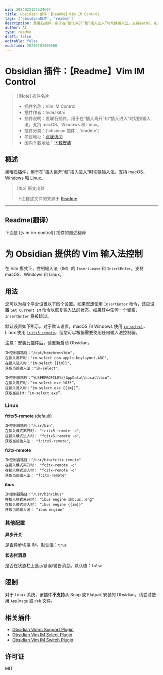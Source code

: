 ```yaml
---
uid: 2024022122524607
title: Obsidian 插件：【Readme】Vim IM Control
tags: ['obsidian插件', 'readme']
description: 黑曜石插件，用于在“插入离开”和“插入进入”时切换输入法。支持macOS、Windows和Linux。
author: AI
type: readme
draft: false
editable: false
modified: 20230101000000
---
```


# Obsidian 插件：【Readme】Vim IM Control

> [!Note] 插件名片
> - 插件名称：Vim IM Control
> - 插件作者：hideakitai
> - 插件说明：黑曜石插件，用于在“插入离开”和“插入进入”时切换输入法。支持 macOS、Windows 和 Linux。
> - 插件分类：['obsidian 插件 ', 'readme']
> - 项目地址：[点我访问](https://github.com/hideakitai/obsidian-vim-im-control)
> - 国内下载地址：[下载安装](https://pkmer.cn/products/plugin/pluginMarket/?vim-im-control)

## 概述

黑曜石插件，用于在“插入离开”和“插入进入”时切换输入法。支持 macOS、Windows 和 Linux。

> [!tip] 原文出处
>
>下面自述文件的来源于 [Readme](https://ghproxy.net/https://raw.githubusercontent.com/hideakitai/obsidian-vim-im-control/master/README.md)

---

## Readme(翻译）

下面是 [[vim-im-control]] 插件的自述翻译

# 为 Obsidian 提供的 Vim 输入法控制

在 Vim 模式下，控制输入法（IM）的 `InsertLeave` 和 `InsertEnter`。支持 macOS、Windows 和 Linux。

## 用法

您可以为每个平台设置以下四个设置。如果您想使用 `InsertEnter` 命令，还应设置 `Get Current IM` 命令以恢复输入法的状态。如果其中任何一个留空，`InsertEnter` 将被跳过。

默认设置如下所示。对于默认设置，macOS 和 Windows 使用 [`im-select`](https://github.com/daipeihust/im-select)，Linux 使用 [`fcitx5-remote`](https://github.com/fcitx/fcitx5)。但您可以根据需要使用任何输入法控制器。

注意：安装此插件后，请重新启动 Obsidian。

```
IM控制器路径："/opt/homebrew/bin",
在插入离开时："im-select com.apple.keylayout.ABC",
在插入进入时："im-select {{im}}",
获取当前输入法："im-select",
```

```
IM控制器路径：“%USERPROFILE%\\AppData\\Local\\bin”，
在插入离开时：“im-select.exe 1033”，
在插入进入时：“im-select.exe {{im}}”，
获取当前IM：“im-select.exe”，
```

### Linux

**fcitx5-remote** (default)

```
IM控制器路径："/usr/bin",
在插入模式离开时： "fcitx5-remote -c",
在插入模式进入时： "fcitx5-remote -o",
获取当前输入法： "fcitx5-remote",
```

**fcitx-remote**

```
IM控制器路径："/usr/bin/fcitx-remote"
在插入模式离开时： "fcitx-remote -c"
在插入模式进入时： "fcitx-remote -o"
获取当前输入法： "fcitx-remote"
```

**ibus**

```
IM控制器路径："/usr/bin/ibus"
在插入模式离开时： "ibus engine xkb:us::eng"
在插入模式进入时： "ibus engine {{im}}"
获取当前输入法： "ibus engine"
```

### 其他配置

**异步开关**

是否异步切换 IM。默认值：`true`

**状态栏消息**

是否在状态栏上显示错误/警告消息。默认值：`false`

## 限制

对于 Linux 系统，该插件**不支持**从 Snap 或 Flatpak 安装的 Obsidian。请尝试使用 `AppImage` 或 `deb` 文件。

## 相关插件

- [Obsidian Vimrc Support Plugin](https://github.com/esm7/obsidian-vimrc-support)
- [Obsidian Vim IM Select Plugin](https://github.com/ALONELUR/vim-im-select-obsidian)
- [Obsidian Vim IM Switch Plugin](https://github.com/yuanotes/obsidian-vim-im-switch-plugin)

## 许可证

MIT
